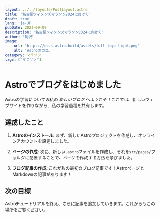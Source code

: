 ```yaml
---
layout: ../../layouts/PostLayout.astro
title: '名古屋ウィメンズマラソン2024に向けて'
draft: true
lang: 'ja-JP'
pubDate: 2023-09-09
description: '名古屋ウィメンズマラソン2024に向けて'
author: '駒沢'
image:
    url: 'https://docs.astro.build/assets/full-logo-light.png'
    alt: 'Astroのロゴ。'
category: マラソン
tags: ["マラソン"]
---
```

# Astroでブログをはじめました

Astroの学習についての私の _新しいブログ_ へようこそ！ここでは、新しいウェブサイトを作りながら、私の学習過程を共有します。

## 達成したこと

1. **Astroのインストール**: まず、新しいAstroプロジェクトを作成し、オンラインアカウントを設定しました。

2. **ページの作成**: 次に、新しい`.astro`ファイルを作成し、それを`src/pages/`フォルダに配置することで、ページを作成する方法を学びました。

3. **ブログ記事の作成**: これが私の最初のブログ記事です！AstroページとMarkdownの記事があります！

## 次の目標

Astroチュートリアルを終え、さらに記事を追加していきます。これからもこの場所をご覧ください。